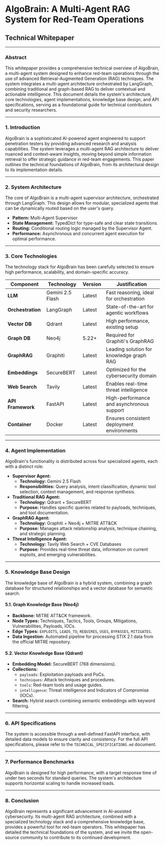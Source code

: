 # AlgoBrain: A Multi-Agent RAG System for Red-Team Operations
## Technical Whitepaper

---

### **Abstract**

This whitepaper provides a comprehensive technical overview of AlgoBrain, a multi-agent system designed to enhance red-team operations through the use of advanced Retrieval-Augmented Generation (RAG) techniques. The system integrates a multi-agent architecture orchestrated by LangGraph, combining traditional and graph-based RAG to deliver contextual and actionable intelligence. This document details the system's architecture, core technologies, agent implementations, knowledge base design, and API specifications, serving as a foundational guide for technical contributors and security researchers.

---

### **1. Introduction**

AlgoBrain is a sophisticated AI-powered agent engineered to support penetration testers by providing advanced research and analysis capabilities. The system leverages a multi-agent RAG architecture to deliver nuanced and context-aware insights, moving beyond simple information retrieval to offer strategic guidance in red-team engagements. This paper outlines the technical foundations of AlgoBrain, from its architectural design to its implementation details.

---

### **2. System Architecture**

The core of AlgoBrain is a multi-agent supervisor architecture, orchestrated through LangGraph. This design allows for modular, specialized agents that can be dynamically routed based on the user's query.

*   **Pattern:** Multi-Agent Supervisor
*   **State Management:** TypedDict for type-safe and clear state transitions.
*   **Routing:** Conditional routing logic managed by the Supervisor Agent.
*   **Performance:** Asynchronous and concurrent agent execution for optimal performance.

---

### **3. Core Technologies**

The technology stack for AlgoBrain has been carefully selected to ensure high performance, scalability, and domain-specific accuracy.

| Component       | Technology         | Version | Justification                               |
|-----------------|--------------------|---------|---------------------------------------------|
| **LLM**         | Gemini 2.5 Flash   | Latest  | Fast reasoning, ideal for orchestration     |
| **Orchestration** | LangGraph          | Latest  | State-of-the-art for agentic workflows      |
| **Vector DB**   | Qdrant             | Latest  | High performance, existing setup            |
| **Graph DB**    | Neo4j              | 5.22+   | Required for Graphiti's GraphRAG            |
| **GraphRAG**    | Graphiti           | Latest  | Leading solution for knowledge graph RAG    |
| **Embeddings**  | SecureBERT         | Latest  | Optimized for the cybersecurity domain      |
| **Web Search**  | Tavily             | Latest  | Enables real-time threat intelligence       |
| **API Framework** | FastAPI            | Latest  | High-performance and asynchronous support   |
| **Container**   | Docker             | Latest  | Ensures consistent deployment environments  |

---

### **4. Agent Implementation**

AlgoBrain's functionality is distributed across four specialized agents, each with a distinct role:

*   **Supervisor Agent:**
    *   **Technology:** Gemini 2.5 Flash
    *   **Responsibilities:** Query analysis, intent classification, dynamic tool selection, context management, and response synthesis.
*   **Traditional RAG Agent:**
    *   **Technology:** Qdrant + SecureBERT
    *   **Purpose:** Handles specific queries related to payloads, techniques, and tool documentation.
*   **GraphRAG Agent:**
    *   **Technology:** Graphiti + Neo4j + MITRE ATT&CK
    *   **Purpose:** Manages attack relationship analysis, technique chaining, and strategic planning.
*   **Threat Intelligence Agent:**
    *   **Technology:** Tavily Web Search + CVE Databases
    *   **Purpose:** Provides real-time threat data, information on current exploits, and emerging vulnerabilities.

---

### **5. Knowledge Base Design**

The knowledge base of AlgoBrain is a hybrid system, combining a graph database for structured relationships and a vector database for semantic search.

#### **5.1. Graph Knowledge Base (Neo4j)**

*   **Backbone:** MITRE ATT&CK framework.
*   **Node Types:** Techniques, Tactics, Tools, Groups, Mitigations, Vulnerabilities, Payloads, IOCs.
*   **Edge Types:** `EXPLOITS`, `LEADS_TO`, `REQUIRES`, `USES`, `BYPASSES`, `MITIGATES`.
*   **Data Ingestion:** Automated pipeline for processing STIX 2.1 data from the official MITRE repository.

#### **5.2. Vector Knowledge Base (Qdrant)**

*   **Embedding Model:** SecureBERT (768 dimensions).
*   **Collections:**
    *   `payloads`: Exploitation payloads and PoCs.
    *   `techniques`: Attack techniques and procedures.
    *   `tools`: Red-team tools and usage guides.
    *   `intelligence`: Threat intelligence and Indicators of Compromise (IOCs).
*   **Search:** Hybrid search combining semantic embeddings with keyword filtering.

---

### **6. API Specifications**

The system is accessible through a well-defined FastAPI interface, with detailed data models to ensure clarity and consistency. For the full API specifications, please refer to the `TECHNICAL_SPECIFICATIONS.md` document.

---

### **7. Performance Benchmarks**

AlgoBrain is designed for high performance, with a target response time of under two seconds for standard queries. The system's architecture supports horizontal scaling to handle increased loads.

---

### **8. Conclusion**

AlgoBrain represents a significant advancement in AI-assisted cybersecurity. Its multi-agent RAG architecture, combined with a specialized technology stack and a comprehensive knowledge base, provides a powerful tool for red-team operators. This whitepaper has detailed the technical foundations of the system, and we invite the open-source community to contribute to its continued development.